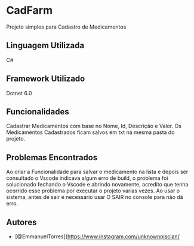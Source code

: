 
# CadFarm

Projeto simples para Cadastro de Medicamentos

## Linguagem Utilizada

C#
## Framework Utilizado

Dotnet 6.0
## Funcionalidades

Cadastrar Medicamentos com base no Nome, Id, Descrição e Valor.
Os Medicamentos Cadastrados ficam salvos em txt na mesma pasta do projeto.

## Problemas Encontrados

Ao criar a Funcionalidade para salvar o medicamento na lista e depois ser consultado o Vscode indicava algum erro de build, o problema foi solucionado fechando o Vscode e abrindo novamente, acredito que tenha ocorrido esse problema por executar o projeto varias vezes.
Ao usar o sistema, antes de sair é necessário usar O SAIR no console para não dá erro.

## Autores

- [@EmmanuelTorres](https://www.instagram.com/unknownpiscian/
